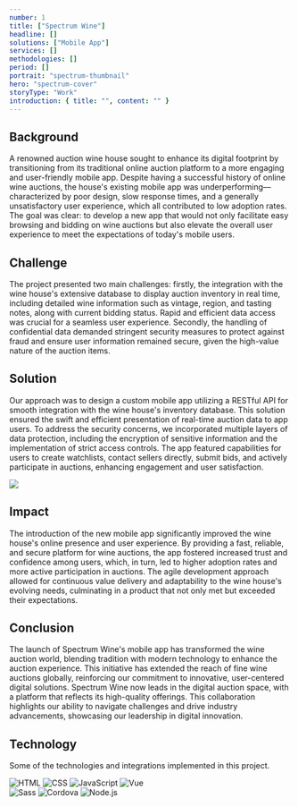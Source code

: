 ```yaml
---
number: 1
title: ["Spectrum Wine"]
headline: []
solutions: ["Mobile App"]
services: []
methodologies: []
period: []
portrait: "spectrum-thumbnail"
hero: "spectrum-cover"
storyType: "Work"
introduction: { title: "", content: "" }
---
```


## Background

A renowned auction wine house sought to enhance its digital footprint by transitioning from its traditional online auction platform to a more engaging and user-friendly mobile app. Despite having a successful history of online wine auctions, the house's existing mobile app was underperforming—characterized by poor design, slow response times, and a generally unsatisfactory user experience, which all contributed to low adoption rates. The goal was clear: to develop a new app that would not only facilitate easy browsing and bidding on wine auctions but also elevate the overall user experience to meet the expectations of today's mobile users.

## Challenge

The project presented two main challenges: firstly, the integration with the wine house's extensive database to display auction inventory in real time, including detailed wine information such as vintage, region, and tasting notes, along with current bidding status. Rapid and efficient data access was crucial for a seamless user experience. Secondly, the handling of confidential data demanded stringent security measures to protect against fraud and ensure user information remained secure, given the high-value nature of the auction items.

## Solution

Our approach was to design a custom mobile app utilizing a RESTful API for smooth integration with the wine house's inventory database. This solution ensured the swift and efficient presentation of real-time auction data to app users. To address the security concerns, we incorporated multiple layers of data protection, including the encryption of sensitive information and the implementation of strict access controls. The app featured capabilities for users to create watchlists, contact sellers directly, submit bids, and actively participate in auctions, enhancing engagement and user satisfaction.

![](/work/spectrum-figure-1.jpg)

## Impact

The introduction of the new mobile app significantly improved the wine house's online presence and user experience. By providing a fast, reliable, and secure platform for wine auctions, the app fostered increased trust and confidence among users, which, in turn, led to higher adoption rates and more active participation in auctions. The agile development approach allowed for continuous value delivery and adaptability to the wine house's evolving needs, culminating in a product that not only met but exceeded their expectations.

## Conclusion

The launch of Spectrum Wine's mobile app has transformed the wine auction world, blending tradition with modern technology to enhance the auction experience. This initiative has extended the reach of fine wine auctions globally, reinforcing our commitment to innovative, user-centered digital solutions. Spectrum Wine now leads in the digital auction space, with a platform that reflects its high-quality offerings. This collaboration highlights our ability to navigate challenges and drive industry advancements, showcasing our leadership in digital innovation.

## Technology

Some of the technologies and integrations implemented in this project.

<div class="story_story__mainContent__technologies__v5XXm">
  <div class="story_story__mainContent__technologies__images__6NSg5">
    <div>
      <img loading="lazy" src="/technologies/html.svg" alt="HTML"/>
      <img loading="lazy" src="/technologies/css.svg" alt="CSS"/>
      <img loading="lazy" src="/technologies/javascript.svg" alt="JavaScript"/>
      <img loading="lazy" src="/technologies/vue.svg" alt="Vue"/>
    </div>
    <div>
      <img loading="lazy" src="/technologies/sass.svg" alt="Sass"/>
      <img loading="lazy" src="/technologies/cordova.png" alt="Cordova"/>
      <img loading="lazy" src="/technologies/node.svg" alt="Node.js"/>
    </div>
  </div>
</div>
